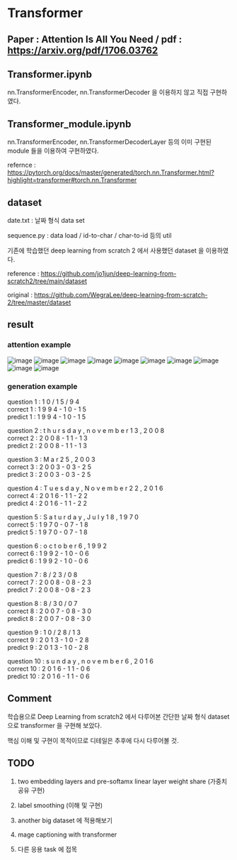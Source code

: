 # Transformer 
## Paper : Attention Is All You Need / pdf : https://arxiv.org/pdf/1706.03762

## Transformer.ipynb
nn.TransformerEncoder, nn.TransformerDecoder 을 이용하지 않고 직접 구현하였다.

## Transformer_module.ipynb
nn.TransformerEncoder, nn.TransformerDecoderLayer 등의 이미 구현된 module 들을 이용하여 구현하였다.

refernce : https://pytorch.org/docs/master/generated/torch.nn.Transformer.html?highlight=transformer#torch.nn.Transformer

## dataset
date.txt    : 날짜 형식 data set

sequence.py : data load / id-to-char / char-to-id 등의 util

기존에 학습했던 deep learning from scratch 2 에서 사용했던 dataset 을 이용하였다.

reference : https://github.com/jo1jun/deep-learning-from-scratch2/tree/main/dataset

original  : https://github.com/WegraLee/deep-learning-from-scratch-2/tree/master/dataset

## result
### attention example
![image](https://user-images.githubusercontent.com/68524289/117619608-71fe9b00-b1aa-11eb-8142-be6417b52dca.png)
![image](https://user-images.githubusercontent.com/68524289/117619623-76c34f00-b1aa-11eb-9e80-a01e37177e86.png)
![image](https://user-images.githubusercontent.com/68524289/117619633-7a56d600-b1aa-11eb-9fda-d9c2041e5cb3.png)
![image](https://user-images.githubusercontent.com/68524289/117619645-7dea5d00-b1aa-11eb-81a8-2ad8fd78744f.png)
![image](https://user-images.githubusercontent.com/68524289/117619653-804cb700-b1aa-11eb-8fc3-8ebe8e13454d.png)
![image](https://user-images.githubusercontent.com/68524289/117619667-8347a780-b1aa-11eb-9a6d-87ca86641921.png)
![image](https://user-images.githubusercontent.com/68524289/117619675-85aa0180-b1aa-11eb-82ca-3325b1d4f44a.png)
![image](https://user-images.githubusercontent.com/68524289/117619683-88a4f200-b1aa-11eb-8f72-8279c9cae44e.png)
![image](https://user-images.githubusercontent.com/68524289/117619690-8b074c00-b1aa-11eb-8ef9-0dd70f401998.png)
![image](https://user-images.githubusercontent.com/68524289/117619702-8e023c80-b1aa-11eb-9726-ea6771ea1328.png)


### generation example
question 1 :  1 0 / 1 5 / 9 4                                          
correct 1  :  1 9 9 4 - 1 0 - 1 5                                          
predict 1  :  1 9 9 4 - 1 0 - 1 5

question 2 :  t h u r s d a y ,   n o v e m b e r   1 3 ,   2 0 0 8    
correct 2  :  2 0 0 8 - 1 1 - 1 3                                           
predict 2  :  2 0 0 8 - 1 1 - 1 3

question 3 :  M a r   2 5 ,   2 0 0 3                                  
correct 3  :  2 0 0 3 - 0 3 - 2 5                                           
predict 3  :  2 0 0 3 - 0 3 - 2 5

question 4 :  T u e s d a y ,   N o v e m b e r   2 2 ,   2 0 1 6      
correct 4  :  2 0 1 6 - 1 1 - 2 2                                           
predict 4  :  2 0 1 6 - 1 1 - 2 2

question 5 :  S a t u r d a y ,   J u l y   1 8 ,   1 9 7 0            
correct 5  :  1 9 7 0 - 0 7 - 1 8                                           
predict 5  :  1 9 7 0 - 0 7 - 1 8

question 6 :  o c t o b e r   6 ,   1 9 9 2                            
correct 6  :  1 9 9 2 - 1 0 - 0 6                                           
predict 6  :  1 9 9 2 - 1 0 - 0 6

question 7 :  8 / 2 3 / 0 8                                            
correct 7  :  2 0 0 8 - 0 8 - 2 3                                           
predict 7  :  2 0 0 8 - 0 8 - 2 3

question 8 :  8 / 3 0 / 0 7                                            
correct 8  :  2 0 0 7 - 0 8 - 3 0                                           
predict 8  :  2 0 0 7 - 0 8 - 3 0

question 9 :  1 0 / 2 8 / 1 3                                          
correct 9  :  2 0 1 3 - 1 0 - 2 8                                           
predict 9  :  2 0 1 3 - 1 0 - 2 8

question 10 :  s u n d a y ,   n o v e m b e r   6 ,   2 0 1 6          
correct 10  :  2 0 1 6 - 1 1 - 0 6                                            
predict 10  :  2 0 1 6 - 1 1 - 0 6

## Comment
학습용으로 Deep Learning from scratch2 에서 다루어본 간단한 날짜 형식 dataset 으로 transformer 을 구현해 보았다.

핵심 이해 및 구현이 목적이므로 디테일은 추후에 다시 다루어볼 것.

## TODO
1. two embedding layers and pre-softamx linear layer weight share (가중치 공유 구현)

2. label smoothing (이해 및 구현)

3. another big dataset 에 적용해보기

4. mage captioning with transformer

5. 다른 응용 task 에 접목
